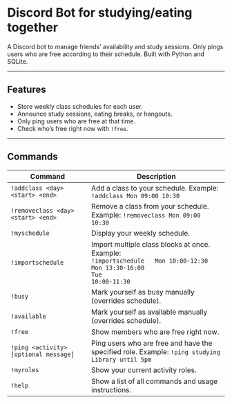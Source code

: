 # Discord Bot for studying/eating together

A Discord bot to manage friends’ availability and study sessions. Only pings users who are free according to their schedule. Built with Python and SQLite.

---

## Features

- Store weekly class schedules for each user.
- Announce study sessions, eating breaks, or hangouts.
- Only ping users who are free at that time.
- Check who’s free right now with `!free`.

---


## Commands

| Command | Description |
|---------|-------------|
| `!addclass <day> <start> <end>` | Add a class to your schedule. Example: `!addclass Mon 09:00 10:30` |
| `!removeclass <day> <start> <end>` | Remove a class from your schedule. Example: `!removeclass Mon 09:00 10:30` |
| `!myschedule` | Display your weekly schedule. |
| `!importschedule` | Import multiple class blocks at once. Example:<br> <code>!importschedule &nbsp; Mon 10:00-12:30<br>Mon 13:30-16:00<br>Tue 10:00-11:30</code> |
| `!busy` | Mark yourself as busy manually (overrides schedule). |
| `!available` | Mark yourself as available manually (overrides schedule). |
| `!free` | Show members who are free right now. |
| `!ping <activity> [optional message]` | Ping users who are free and have the specified role. Example: `!ping studying Library until 5pm` |
| `!myroles` | Show your current activity roles. |
| `!help` | Show a list of all commands and usage instructions. |
